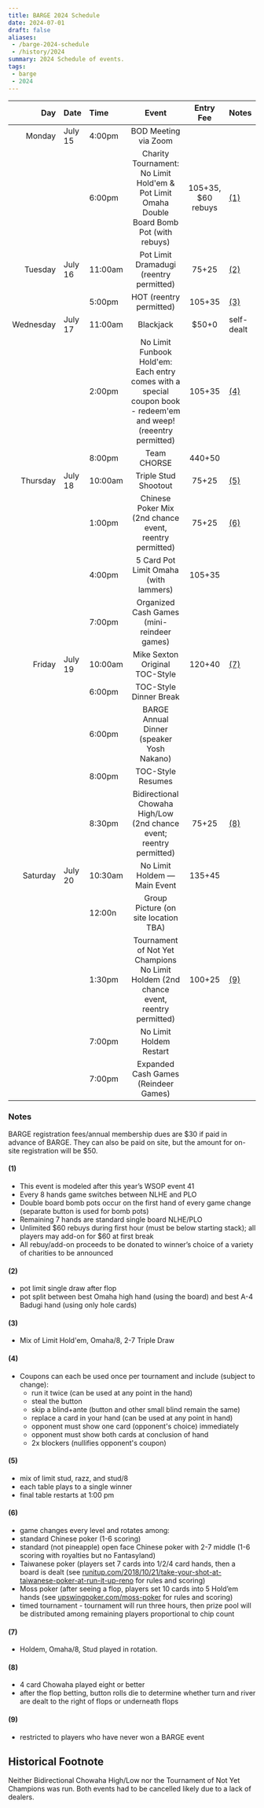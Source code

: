 ```yaml
---
title: BARGE 2024 Schedule
date: 2024-07-01
draft: false
aliases:
 - /barge-2024-schedule
 - /history/2024
summary: 2024 Schedule of events.
tags:
 - barge
 - 2024
---
```


|       Day | Date    | Time    | Event                                                                                                            | Entry Fee            | Notes      |
|----------:|:--------|:--------|:----------------------------------------------------------------------------------------------------------------:|:--------------------:|:-----------|
|    Monday | July 15 | 4:00pm  | BOD Meeting via Zoom                                                                                             |                      |            |
|           |         | 6:00pm  | Charity Tournament: No Limit Hold'em &amp; Pot Limit Omaha Double Board Bomb Pot (with rebuys)                   | $105+$35, $60 rebuys | [(1)](#1)  |
|   Tuesday | July 16 | 11:00am | Pot Limit Dramadugi (reentry permitted)                                                                          | $75+$25              | [(2)](#2)  |
|           |         | 5:00pm  | HOT (reentry permitted)                                                                                          | $105+$35             | [(3)](#3)  |
| Wednesday | July 17 | 11:00am | Blackjack                                                                                                        | $50+0                | self-dealt |
|           |         | 2:00pm  | No Limit Funbook Hold'em: Each entry comes with a special coupon book - redeem'em and weep! (reeentry permitted) | $105+$35             | [(4)](#4)  |
|           |         | 8:00pm  | Team CHORSE                                                                                                      | $440+$50             |            |
|  Thursday | July 18 | 10:00am | Triple Stud Shootout                                                                                             | $75+$25              | [(5)](#5)  |
|           |         | 1:00pm  | Chinese Poker Mix (2nd chance event, reentry permitted)                                                          | $75+$25              | [(6)](#6)  |
|           |         | 4:00pm  | 5 Card Pot Limit Omaha (with lammers)                                                                            | $105+$35             |            |
|           |         | 7:00pm  | Organized Cash Games (mini-reindeer games)                                                                       |                      |            |
|    Friday | July 19 | 10:00am | Mike Sexton Original TOC-Style                                                                                   | $120+$40             | [(7)](#7)  |
|           |         | 6:00pm  | TOC-Style Dinner Break                                                                                           |                      |            |
|           |         | 6:00pm  | BARGE Annual Dinner (speaker Yosh Nakano)                                                                        |                      |            |
|           |         | 8:00pm  | TOC-Style Resumes                                                                                                |                      |            |
|           |         | 8:30pm  | Bidirectional Chowaha High/Low (2nd chance event; reentry permitted)                                             | $75+$25              | [(8)](#8)  |
|  Saturday | July 20 | 10:30am | No Limit Holdem &mdash; Main Event                                                                               | $135+$45             |            |
|           |         | 12:00n  | Group Picture (on site location TBA)                                                                             |                      |            |
|           |         | 1:30pm  | Tournament of Not Yet Champions No Limit Holdem (2nd chance event, reentry permitted)                            | $100+$25             | [(9)](#9)  |
|           |         | 7:00pm  | No Limit Holdem Restart                                                                                          |                      |            |
|           |         | 7:00pm  | Expanded Cash Games (Reindeer Games)                                                                             |                      |            |

### Notes

BARGE registration fees/annual membership dues are $30 if paid in advance of
BARGE. They can also be paid on site, but the amount for on-site registration
will be $50.

#### (1)

 * This event is modeled after this year&rsquo;s WSOP event 41
 * Every 8 hands game switches between NLHE and PLO
 * Double board bomb pots occur on the first hand of every game change
   (separate button is used for bomb pots)
 * Remaining 7 hands are standard single board NLHE/PLO
 * Unlimited $60 rebuys during first hour (must be below starting stack); all
   players may add-on for $60 at first break
 * All rebuy/add-on proceeds to be donated to winner&rsquo;s choice of a
   variety of charities to be announced

#### (2)

 * pot limit single draw after flop
 * pot split between best Omaha high hand (using the board) and best A-4 Badugi hand (using only hole cards) 

#### (3)

 * Mix of Limit Hold'em, Omaha/8, 2-7 Triple Draw

#### (4)

 * Coupons can each be used once per tournament and include (subject to change):
   * run it twice (can be used at any point in the hand)
   * steal the button
   * skip a blind+ante (button and other small blind remain the same)
   * replace a card in your hand (can be used at any point in hand)
   * opponent must show one card (opponent's choice) immediately
   * opponent must show both cards at conclusion of hand
   * 2x blockers (nullifies opponent's coupon) 

#### (5)
 * mix of limit stud, razz, and stud/8
 * each table plays to a single winner
 * final table restarts at 1:00 pm 

#### (6)
 * game changes every level and rotates among:
 * standard Chinese poker (1-6 scoring)
 * standard (not pineapple) open face Chinese poker with 2-7 middle (1-6 scoring with royalties but no Fantasyland)
 * Taiwanese poker (players set 7 cards into 1/2/4 card hands, then a board is
   dealt (see
   [runitup.com/2018/10/21/take-your-shot-at-taiwanese-poker-at-run-it-up-reno](http://runitup.com/2018/10/21/take-your-shot-at-taiwanese-poker-at-run-it-up-reno)
   for rules and scoring)
 * Moss poker (after seeing a flop, players set 10 cards into 5 Hold&rsquo;em hands 
   (see [upswingpoker.com/moss-poker](http://upswingpoker.com/moss-poker) for rules and scoring)
 * timed tournament - tournament will run three hours, then prize pool will be
   distributed among remaining players proportional to chip count

#### (7)
 * Holdem, Omaha/8, Stud played in rotation. 

#### (8)
 * 4 card Chowaha played eight or better
 * after the flop betting, button rolls die to determine whether turn and river are dealt to the right of flops or underneath flops

#### (9)
 * restricted to players who have never won a BARGE event

## Historical Footnote

Neither Bidirectional Chowaha High/Low nor the Tournament of Not Yet Champions
was run.  Both events had to be cancelled likely due to a lack of dealers.
